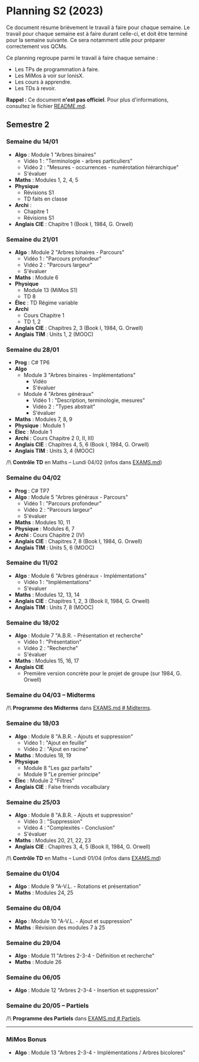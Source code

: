 # Planning S2 (2023)

Ce document résume brièvement le travail à faire pour chaque semaine.
Le travail pour chaque semaine est à faire durant celle-ci, et doit être terminé pour la semaine suivante. Ce sera notamment utile pour préparer correctement vos QCMs.

Ce planning regroupe parmi le travail à faire chaque semaine :
- Les TPs de programmation à faire.
- Les MiMos à voir sur IonisX.
- Les cours à apprendre.
- Les TDs à revoir.

**Rappel :** Ce document **n'est pas officiel**.
Pour plus d'informations, consultez le fichier [README.md](../../README.md).


## Semestre 2

### Semaine du 14/01

- **Algo** : Module 1 "Arbres binaires"
	- Vidéo 1 : "Terminologie - arbres particuliers"
	- Vidéo 2 : "Mesures - occurrences - numérotation hiérarchique"
	- S'évaluer
- **Maths** : Modules 1, 2, 4, 5
- **Physique**
	- Révisions S1
	- TD faits en classe
- **Archi** :
	- Chapitre 1
	- Révisions S1
- **Anglais CIE** : Chapitre 1 (Book I, 1984, G. Orwell)

### Semaine du 21/01

- **Algo** : Module 2 "Arbres binaires - Parcours"
	- Vidéo 1 : "Parcours profondeur"
	- Vidéo 2 : "Parcours largeur"
	- S'évaluer
- **Maths** : Module 6
- **Physique**
	- Module 13 (MiMos S1)
	- TD 8
- **Élec** : TD Régime variable
- **Archi**
	- Cours Chapitre 1
	- TD 1, 2
- **Anglais CIE** : Chapitres 2, 3 (Book I, 1984, G. Orwell)
- **Anglais TIM** : Units 1, 2 (MOOC)

### Semaine du 28/01

- **Prog** : C# TP6
- **Algo**
	- Module 3 "Arbres binaires - Implémentations"
		- Vidéo
		- S'évaluer
	- Module 4 "Arbres généraux"
		- Vidéo 1 : "Description, terminologie, mesures"
		- Vidéo 2 : "Types abstrait"
		- S'évaluer
- **Maths** : Modules 7, 8, 9
- **Physique** : Module 1
- **Élec** : Module 1
- **Archi** : Cours Chapitre 2 (I, II, III)
- **Anglais CIE** : Chapitres 4, 5, 6 (Book I, 1984, G. Orwell)
- **Anglais TIM** : Units 3, 4 (MOOC)

/!\ **Contrôle TD** en Maths – Lundi 04/02 (infos dans [EXAMS.md](EXAMS.md))

### Semaine du 04/02

- **Prog** : C# TP7
- **Algo** : Module 5 "Arbres généraux - Parcours"
	- Vidéo 1 : "Parcours profondeur"
	- Vidéo 2 : "Parcours largeur"
	- S'évaluer
- **Maths** : Modules 10, 11
- **Physique** : Modules 6, 7
- **Archi** : Cours Chapitre 2 (IV)
- **Anglais CIE** : Chapitres 7, 8 (Book I, 1984, G. Orwell)
- **Anglais TIM** : Units 5, 6 (MOOC)

### Semaine du 11/02

- **Algo** : Module 6 "Arbres généraux - Implémentations"
	- Vidéo 1 : "Implémentations"
	- S'évaluer
- **Maths** : Modules 12, 13, 14
- **Anglais CIE** : Chapitres 1, 2, 3 (Book II, 1984, G. Orwell)
- **Anglais TIM** : Units 7, 8 (MOOC)

### Semaine du 18/02

- **Algo** : Module 7 "A.B.R. - Présentation et recherche"
	- Vidéo 1 : "Présentation"
	- Vidéo 2 : "Recherche"
	- S'évaluer
- **Maths** : Modules 15, 16, 17
- **Anglais CIE**
  - Première version concrète pour le projet de groupe (sur 1984, G. Orwell)

### Semaine du 04/03 – Midterms

/!\ **Programme des Midterms** dans [EXAMS.md # Midterms](EXAMS.md#midterms).

### Semaine du 18/03

- **Algo** : Module 8 "A.B.R. - Ajouts et suppression"
	- Vidéo 1 : "Ajout en feuille"
	- Vidéo 2 : "Ajout en racine"
- **Maths** : Modules 18, 19
- **Physique**
	- Module 8 "Les gaz parfaits"
	- Module 9 "Le premier principe"
- **Élec** : Module 2 "Filtres"
- **Anglais CIE** : False friends vocalbulary

### Semaine du 25/03

- **Algo** : Module 8 "A.B.R. - Ajouts et suppression"
	- Vidéo 3 : "Suppression"
	- Vidéo 4 : "Complexités - Conclusion"
	- S'évaluer
- **Maths** : Modules 20, 21, 22, 23
- **Anglais CIE** : Chapitres 3, 4, 5 (Book II, 1984, G. Orwell)

/!\ **Contrôle TD** en Maths – Lundi 01/04 (infos dans [EXAMS.md](EXAMS.md))

### Semaine du 01/04

- **Algo** : Module 9 "A-V.L. - Rotations et présentation"
- **Maths** : Modules 24, 25

### Semaine du 08/04

- **Algo** : Module 10 "A-V.L. - Ajout et suppression"
- **Maths** : Révision des modules 7 à 25

### Semaine du 29/04

- **Algo** : Module 11 "Arbres 2-3-4 - Définition et recherche"
- **Maths** : Module 26

### Semaine du 06/05
- **Algo** : Module 12 "Arbres 2-3-4 - Insertion et suppression"

### Semaine du 20/05 – Partiels

/!\ **Programme des Partiels** dans [EXAMS.md # Partiels](EXAMS.md#partiels).

---

### MiMos Bonus

- **Algo** : Module 13 "Arbres 2-3-4 - Implémentations / Arbres bicolores"
